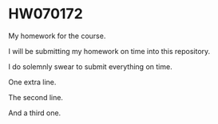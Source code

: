 # HW070172

My homework for the course.

I will be submitting my homework on time into this repository.

I do solemnly swear to submit everything on time.

One extra line. 

The second line.

And a third one.
